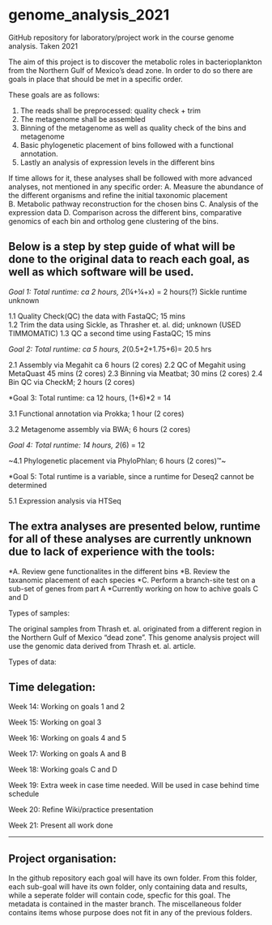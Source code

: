 # genome_analysis_2021
GitHub repository for laboratory/project work in the course genome analysis. Taken 2021


The aim of this project is to discover the metabolic roles in bacterioplankton from the Northern Gulf of Mexico’s dead zone. In order to do so there are goals in place that should be met in a specific order. 

These goals are as follows: 
1.  The reads shall be preprocessed: quality check + trim 
2.  The metagenome shall be assembled  
3.  Binning of the metagenome as well as quality check of the bins and metagenome 
4.  Basic phylogenetic placement of bins followed with a functional annotation. 
5.  Lastly an analysis of expression levels in the different bins 

If time allows for it, these analyses shall be followed with more advanced analyses, not mentioned in any specific order: 
A.  Measure the abundance of the different organisms and refine the initial taxonomic placement  
B.  Metabolic pathway reconstruction for the chosen bins 
C.  Analysis of the expression data 
D.  Comparison across the different bins, comparative genomics of each bin and ortholog gene clustering of the bins. 

Below is a step by step guide of what will be done to the original data to reach each goal, as well as which software will be used. 
-----------------------------------------------------------------------------------------------------------------------------------
*Goal 1: Total runtime: ca 2 hours, 2*(¼+¼+x) = 2 hours(?) Sickle runtime unknown 

1.1 Quality Check(QC) the data with FastaQC; 15 mins  
1.2 Trim the data using Sickle, as Thrasher et. al. did; unknown  (USED TIMMOMATIC) 
1.3 QC a second time using FastaQC; 15 mins 

*Goal 2: Total runtime: ca 5 hours, 2*(0.5+2+1.75+6)= 20.5 hrs 

2.1 Assembly via Megahit ca 6 hours (2 cores) 
2.2 QC of Megahit using MetaQuast 45 mins (2 cores) 
2.3 Binning via Meatbat; 30 mins (2 cores)
2.4 Bin QC via CheckM; 2 hours (2 cores)  

*Goal 3: Total runtime: ca 12 hours, (1+6)*2 = 14 

3.1 Functional annotation via Prokka; 1 hour (2 cores)
 
3.2 Metagenome assembly via BWA; 6 hours (2 cores) 

*Goal 4: Total runtime: 14 hours, 2*(6) = 12 

~4.1 Phylogenetic placement via PhyloPhlan; 6 hours (2 cores)™~ 


*Goal 5: Total runtime is a variable, since a runtime for Deseq2 cannot be determined 

5.1 Expression analysis via HTSeq  

The extra analyses are presented below, runtime for all of these analyses are currently unknown due to lack of experience with the tools: 
-----------------------------------------------------------------------------------------------------------------------------------------

*A.  Review gene functionalites in the different bins
*B.  Review the taxanomic placement of each species 
*C. Perform a branch-site test on a sub-set of genes from part A
*Currently working on how to achive goals C and D 




Types of samples: 

The original samples from Thrash et. al. originated from a different region in the Northern Gulf of Mexico “dead zone”. This genome analysis project will use the genomic data derived from Thrash et. al. article. 


Types of data: 

Time delegation: 
----------------
Week 14: 
Working on goals 1 and 2 

Week 15: 
Working on goal 3 

Week 16: 
Working on goals 4 and 5 

Week 17: 
Working on goals A and B 

Week 18: 
Working goals C and D 

Week 19: 
Extra week in case time needed. Will be used in case behind time schedule

Week 20: 
Refine Wiki/practice presentation 

Week 21: 
Present all work done 
__________________________________________________________________________________________________

Project organisation:
---------------------
In the github repository each goal will have its own folder. From this folder, each sub-goal will have its own folder, only containing data and results, while a seperate folder will contain code, specfic for this goal. The metadata is contained in the master branch. The miscellaneous folder contains items whose purpose does not fit in any of the previous folders. 


